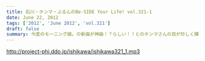 ```yaml
---
title: 石川・ホンマ・ぶるんのBe-SIDE Your Life! vol.321-1
date: June 22, 2012
tags: ['2012', 'June 2012', 'vol.321']
draft: false
summary: 今度のモーニング娘。の新曲が神曲！？らしい！！とのホンマさんの目が珍しく輝いているトークを副調整室で聞きながら・・・の収録本番へ！NAMAE
---
```


http://project-phi.ddo.jp/ishikawa/ishikawa321_1.mp3